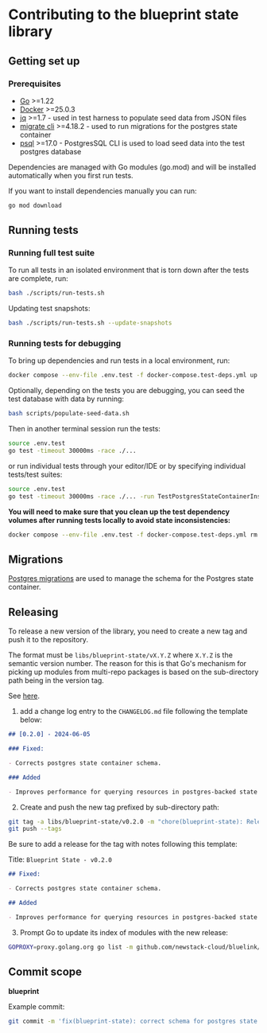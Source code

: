 # Contributing to the blueprint state library

## Getting set up

### Prerequisites

- [Go](https://golang.org/dl/) >=1.22
- [Docker](https://docs.docker.com/get-docker/) >=25.0.3
- [jq](https://stedolan.github.io/jq/download/) >=1.7 - used in test harness to populate seed data from JSON files
- [migrate cli](https://github.com/golang-migrate/migrate/tree/master/cmd/migrate) >=4.18.2 - used to run migrations for the postgres state container
- [psql](https://www.postgresql.org/download/) >=17.0 - PostgresSQL CLI is used to load seed data into the test postgres database

Dependencies are managed with Go modules (go.mod) and will be installed automatically when you first run tests.

If you want to install dependencies manually you can run:

```bash
go mod download
```

## Running tests

### Running full test suite

To run all tests in an isolated environment that is torn down after the tests are complete, run:

```bash
bash ./scripts/run-tests.sh
```

Updating test snapshots:

```bash
bash ./scripts/run-tests.sh --update-snapshots
```

### Running tests for debugging

To bring up dependencies and run tests in a local environment, run:

```bash
docker compose --env-file .env.test -f docker-compose.test-deps.yml up
```

Optionally, depending on the tests you are debugging, you can seed the test database with data by running:

```bash
bash scripts/populate-seed-data.sh
```

Then in another terminal session run the tests:

```bash
source .env.test
go test -timeout 30000ms -race ./...
```

or run individual tests through your editor/IDE or by specifying individual tests/test suites:

```bash
source .env.test
go test -timeout 30000ms -race ./... -run TestPostgresStateContainerInstancesTestSuite
```

**You will need to make sure that you clean up the test dependency volumes after running tests locally to avoid state inconsistencies:**

```bash
docker compose --env-file .env.test -f docker-compose.test-deps.yml rm -v -f
```

## Migrations

[Postgres migrations](./POSTGRES_MIGRATIONS.md) are used to manage the schema for the Postgres state container.

## Releasing

To release a new version of the library, you need to create a new tag and push it to the repository.

The format must be `libs/blueprint-state/vX.Y.Z` where `X.Y.Z` is the semantic version number.
The reason for this is that Go's mechanism for picking up modules from multi-repo packages is based on the sub-directory path being in the version tag.

See [here](https://go.dev/wiki/Modules#publishing-a-release).

1. add a change log entry to the `CHANGELOG.md` file following the template below:

```markdown
## [0.2.0] - 2024-06-05

### Fixed:

- Corrects postgres state container schema.

### Added

- Improves performance for querying resources in postgres-backed state container.
```

2. Create and push the new tag prefixed by sub-directory path:

```bash
git tag -a libs/blueprint-state/v0.2.0 -m "chore(blueprint-state): Release v0.2.0"
git push --tags
```

Be sure to add a release for the tag with notes following this template:

Title: `Blueprint State - v0.2.0`

```markdown
## Fixed:

- Corrects postgres state container schema.

## Added

- Improves performance for querying resources in postgres-backed state container.
```

3. Prompt Go to update its index of modules with the new release:

```bash
GOPROXY=proxy.golang.org go list -m github.com/newstack-cloud/bluelink/libs/blueprint-state@v0.2.0
```

## Commit scope

**blueprint**

Example commit:

```bash
git commit -m 'fix(blueprint-state): correct schema for postgres state container'
```
